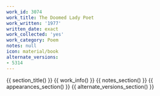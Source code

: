 ```yaml
---
work_id: 3074
work_title: The Doomed Lady Poet
work_written: '1977'
written_date: exact
work_collected: 'yes'
work_category: Poem
notes: null
icon: material/book
alternate_versions:
- 5314
---
```


{{ section_title() }}
{{ work_info() }}
{{ notes_section() }}
{{ appearances_section() }}
{{ alternate_versions_section() }}